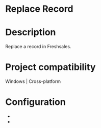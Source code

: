 ﻿# Replace Record

# Description

Replace a record in Freshsales.

# Project compatibility

Windows | Cross-platform

# Configuration

* 
*
